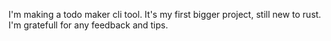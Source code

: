 I'm making a todo maker cli tool.
It's my first bigger project, still new to rust.
I'm gratefull for any feedback and tips.
